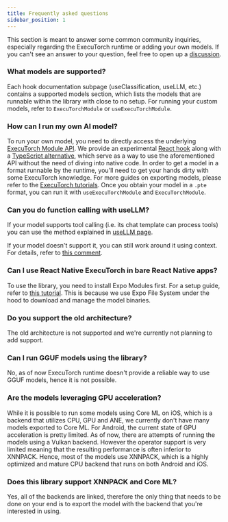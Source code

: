 ```yaml
---
title: Frequently asked questions
sidebar_position: 1
---
```


This section is meant to answer some common community inquiries, especially regarding the ExecuTorch runtime or adding your own models. If you can't see an answer to your question, feel free to open up a [discussion](https://github.com/software-mansion/react-native-executorch/discussions/new/choose).

### What models are supported?

Each hook documentation subpage (useClassification, useLLM, etc.) contains a supported models section, which lists the models that are runnable within the library with close to no setup. For running your custom models, refer to `ExecuTorchModule` or `useExecuTorchModule`.

### How can I run my own AI model?

To run your own model, you need to directly access the underlying [ExecuTorch Module API](https://pytorch.org/executorch/stable/extension-module.html). We provide an experimental [React hook](../executorch-bindings/useExecutorchModule.md) along with a [TypeScript alternative](../typescript-api/ExecutorchModule.md), which serve as a way to use the aforementioned API without the need of diving into native code. In order to get a model in a format runnable by the runtime, you'll need to get your hands dirty with some ExecuTorch knowledge. For more guides on exporting models, please refer to the [ExecuTorch tutorials](https://pytorch.org/executorch/stable/tutorials/export-to-executorch-tutorial.html). Once you obtain your model in a `.pte` format, you can run it with `useExecuTorchModule` and `ExecuTorchModule`.

### Can you do function calling with useLLM?

If your model supports tool calling (i.e. its chat template can process tools) you can use the method explained in [useLLM page](../natural-language-processing/useLLM.md#tool-calling).

If your model doesn't support it, you can still work around it using context. For details, refer to [this comment](https://github.com/software-mansion/react-native-executorch/issues/173#issuecomment-2775082278).

### Can I use React Native ExecuTorch in bare React Native apps?

To use the library, you need to install Expo Modules first. For a setup guide, refer to [this tutorial](https://docs.expo.dev/bare/installing-expo-modules/). This is because we use Expo File System under the hood to download and manage the model binaries.

### Do you support the old architecture?

The old architecture is not supported and we're currently not planning to add support.

### Can I run GGUF models using the library?

No, as of now ExecuTorch runtime doesn't provide a reliable way to use GGUF models, hence it is not possible.

### Are the models leveraging GPU acceleration?

While it is possible to run some models using Core ML on iOS, which is a backend that utilizes CPU, GPU and ANE, we currently don't have many models exported to Core ML. For Android, the current state of GPU acceleration is pretty limited. As of now, there are attempts of running the models using a Vulkan backend. However the operator support is very limited meaning that the resulting performance is often inferior to XNNPACK. Hence, most of the models use XNNPACK, which is a highly optimized and mature CPU backend that runs on both Android and iOS.

### Does this library support XNNPACK and Core ML?

Yes, all of the backends are linked, therefore the only thing that needs to be done on your end is to export the model with the backend that you're interested in using.
